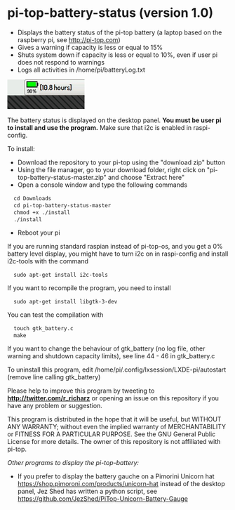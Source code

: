 # pi-top-battery-status (version 1.0)

- Displays the battery status of the pi-top battery
(a laptop based on the raspberry pi, see http://pi-top.com)
- Gives a warning if capacity is less or equal to 15%
- Shuts system down if capacity is less or equal to 10%, even if user pi does not respond to warnings
- Logs all activities in /home/pi/batteryLog.txt

![Alt text](screenshot.jpg?raw=true "battery charge")

The battery status is displayed on the desktop panel.
**You must be user pi to install and use the program.**
Make sure that i2c is enabled in raspi-config.  

To install:

- Download the repository to your pi-top using the "download zip" button
- Using the file manager, go to your download folder,
 right click on "pi-top-battery-status-master.zip" and choose "Extract here"
- Open a console window and type the following commands

```
  cd Downloads
  cd pi-top-battery-status-master
  chmod +x ./install
  ./install
```
- Reboot your pi

If you are running standard raspian instead of pi-top-os, and you get a 0% battery level display,
you might have to turn i2c on in raspi-config and install i2c-tools with the command

```
  sudo apt-get install i2c-tools
```

If you want to recompile the program, you need to install

```
  sudo apt-get install libgtk-3-dev
```

You can test the compilation with

```
  touch gtk_battery.c
  make
```

If you want to change the behaviour of gtk_battery 
(no log file, other warning and shutdown capacity limits),
see line 44 - 46 in gtk_battery.c

To uninstall this program, edit /home/pi/.config/lxsession/LXDE-pi/autostart (remove line calling gtk_battery)
  
Please help to improve this program by tweeting to
**http://twitter.com/r_richarz** or opening an issue on this repository
if you have any problem or suggestion.

This program is distributed in the hope that it will be useful,
but WITHOUT ANY WARRANTY; without even the implied warranty of
MERCHANTABILITY or FITNESS FOR A PARTICULAR PURPOSE.  See the
GNU General Public License for more details. The owner of this
repository is not affiliated with pi-top.

*Other programs to display the pi-top-battery:*

- If you prefer to display the battery gauche on a Pimorini Unicorn hat
https://shop.pimoroni.com/products/unicorn-hat
instead of the desktop panel, Jez Shed has written a python script, see
https://github.com/JezShed/PiTop-Unicorn-Battery-Gauge
